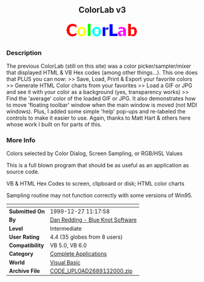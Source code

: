 ﻿<div align="center">

## ColorLab v3

<img src="ColorLab.gif">
</div>

### Description

The previous ColorLab (still on this site) was a color picker/sampler/mixer that displayed HTML & VB Hex codes (among other things...). This one does that PLUS you can now: >> Save, Load, Print & Export your favorite colors >> Generate HTML Color charts from your favorites >> Load a GIF or JPG and see it with your color as a background (yes, transparency works) >> Find the 'average' color of the loaded GIF or JPG. It also demonstrates how to move 'floating toolbar' window when the main window is moved (not MDI windows). Plus, I added some simple 'help' pop-ups and re-labeled the controls to make it easier to use. Again, thanks to Matt Hart & others here whose work I built on for parts of this.
 
### More Info
 
Colors selected by Color Dialog, Screen Sampling, or RGB/HSL Values

This is a full blown program that should be as useful as an application as source code.

VB & HTML Hex Codes to screen, clipboard or disk; HTML color charts

Sampling routine may not function correctly with some versions of Win95.


<span>             |<span>
---                |---
**Submitted On**   |1999-12-27 11:17:58
**By**             |[Dan Redding \- Blue Knot Software](https://github.com/Planet-Source-Code/PSCIndex/blob/master/ByAuthor/dan-redding-blue-knot-software.md)
**Level**          |Intermediate
**User Rating**    |4.4 (35 globes from 8 users)
**Compatibility**  |VB 5\.0, VB 6\.0
**Category**       |[Complete Applications](https://github.com/Planet-Source-Code/PSCIndex/blob/master/ByCategory/complete-applications__1-27.md)
**World**          |[Visual Basic](https://github.com/Planet-Source-Code/PSCIndex/blob/master/ByWorld/visual-basic.md)
**Archive File**   |[CODE\_UPLOAD2689132000\.zip](https://github.com/Planet-Source-Code/dan-redding-blue-knot-software-colorlab-v3__1-5276/archive/master.zip)








